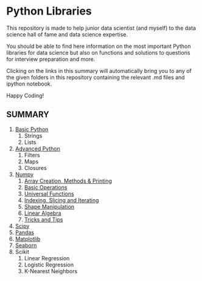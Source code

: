 # Python Libraries

This repository is made to help junior data scientist (and myself) to the data science hall of fame and data science expertise. 

You should be able to find here information on the most important Python libraries for data science but also on functions and solutions to questions for interview preparation and more. 

Clicking on the links in this summary will automatically bring you to any of the given folders in this repository containing the relevant .md files and ipython notebook. 

Happy Coding!

<a id='summary'></a>
## SUMMARY
1. [Basic Python](#basic-python)
    1. Strings
    2. Lists
2. [Advanced Python](#advanced-python)
    1. Filters
    2. Maps
    3. Closures
3. [Numpy](#numpy)
    1. [Array Creation, Methods & Printing](#numpy-A)
    2. [Basic Operations](#numpy-B)
    3. [Universal Functions](#numpy-C)
    4. [Indexing, Slicing and Iterating](#numpy-D)
    5. [Shape Manipulation](#numpy-E)
    6. [Linear Algebra](#numpy-F)
    7. [Tricks and Tips](#numpy-G)
4. [Scipy](#Scipy)
5. [Pandas](#pandas)
6. [Matplotlib](#matplotlib)
7. [Seaborn](#seaborn)
8. Scikit
    1. Linear Regression
    2. Logistic Regression
    3. K-Nearest Neighbors